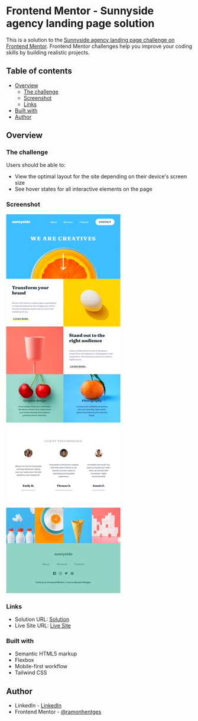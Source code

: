 # Frontend Mentor - Sunnyside agency landing page solution

This is a solution to the [Sunnyside agency landing page challenge on Frontend Mentor](https://www.frontendmentor.io/challenges/sunnyside-agency-landing-page-7yVs3B6ef). Frontend Mentor challenges help you improve your coding skills by building realistic projects.

## Table of contents

- [Overview](#overview)
  - [The challenge](#the-challenge)
  - [Screenshot](#screenshot)
  - [Links](#links)
- [Built with](#built-with)
- [Author](#author)

## Overview

### The challenge

Users should be able to:

- View the optimal layout for the site depending on their device's screen size
- See hover states for all interactive elements on the page

### Screenshot

![](./screenshot.png)

### Links

- Solution URL: [Solution](https://github.com/ramonhentges/sunnyside-agency-landing-page-frontendmentor)
- Live Site URL: [Live Site](https://ramonhentges.github.io/sunnyside-agency-landing-page-frontendmentor/)

### Built with

- Semantic HTML5 markup
- Flexbox
- Mobile-first workflow
- Tailwind CSS

## Author

- LinkedIn - [LinkedIn](https://www.linkedin.com/in/ramon-hentges-9b6b74216/)
- Frontend Mentor - [@ramonhentges](https://www.frontendmentor.io/profile/ramonhentges)
